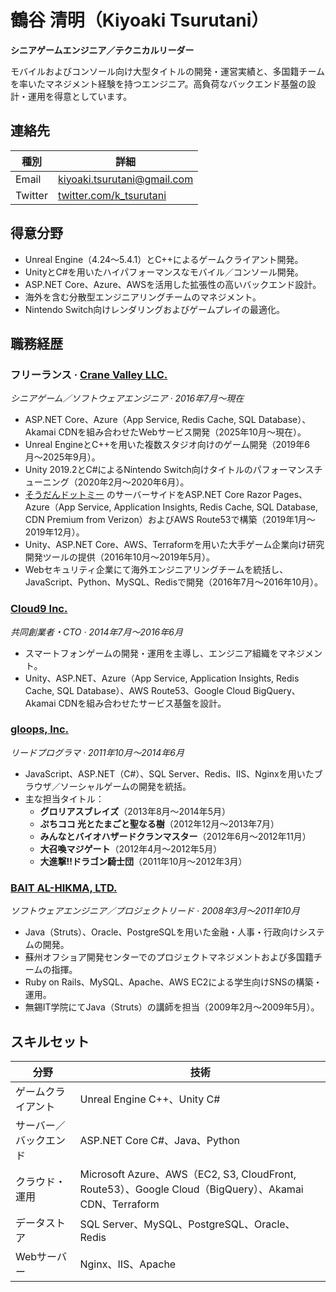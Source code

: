 # 鶴谷 清明（Kiyoaki Tsurutani）

**シニアゲームエンジニア／テクニカルリーダー**

モバイルおよびコンソール向け大型タイトルの開発・運営実績と、多国籍チームを率いたマネジメント経験を持つエンジニア。高負荷なバックエンド基盤の設計・運用を得意としています。

## 連絡先

| 種別 | 詳細 |
| --- | --- |
| Email | [kiyoaki.tsurutani@gmail.com](mailto:kiyoaki.tsurutani@gmail.com) |
| Twitter | [twitter.com/k_tsurutani](https://twitter.com/k_tsurutani) |

## 得意分野

- Unreal Engine（4.24〜5.4.1）とC++によるゲームクライアント開発。
- UnityとC#を用いたハイパフォーマンスなモバイル／コンソール開発。
- ASP.NET Core、Azure、AWSを活用した拡張性の高いバックエンド設計。
- 海外を含む分散型エンジニアリングチームのマネジメント。
- Nintendo Switch向けレンダリングおよびゲームプレイの最適化。

## 職務経歴

### フリーランス · [Crane Valley LLC.](https://www.crane-valley.co.jp/)  
*シニアゲーム／ソフトウェアエンジニア · 2016年7月〜現在*

- ASP.NET Core、Azure（App Service, Redis Cache, SQL Database）、Akamai CDNを組み合わせたWebサービス開発（2025年10月〜現在）。
- Unreal EngineとC++を用いた複数スタジオ向けのゲーム開発（2019年6月〜2025年9月）。
- Unity 2019.2とC#によるNintendo Switch向けタイトルのパフォーマンスチューニング（2020年2月〜2020年6月）。
- [そうだんドットミー](https://www.google.com/search?q=%E3%81%9D%E3%81%86%E3%81%A0%E3%82%93%E3%83%89%E3%83%83%E3%83%88%E3%83%9F%E3%83%BC) のサーバーサイドをASP.NET Core Razor Pages、Azure（App Service, Application Insights, Redis Cache, SQL Database, CDN Premium from Verizon）およびAWS Route53で構築（2019年1月〜2019年12月）。
- Unity、ASP.NET Core、AWS、Terraformを用いた大手ゲーム企業向け研究開発ツールの提供（2016年10月〜2019年5月）。
- Webセキュリティ企業にて海外エンジニアリングチームを統括し、JavaScript、Python、MySQL、Redisで開発（2016年7月〜2016年10月）。

### [Cloud9 Inc.](https://cloud9-plus.com/)  
*共同創業者・CTO · 2014年7月〜2016年6月*

- スマートフォンゲームの開発・運用を主導し、エンジニア組織をマネジメント。
- Unity、ASP.NET、Azure（App Service, Application Insights, Redis Cache, SQL Database）、AWS Route53、Google Cloud BigQuery、Akamai CDNを組み合わせたサービス基盤を設計。

### [gloops, Inc.](https://www.google.com/search?q=gloops)  
*リードプログラマ · 2011年10月〜2014年6月*

- JavaScript、ASP.NET（C#）、SQL Server、Redis、IIS、Nginxを用いたブラウザ／ソーシャルゲームの開発を統括。
- 主な担当タイトル：  
  - **グロリアスブレイズ**（2013年8月〜2014年5月）  
  - **ぷちココ 光とたまごと聖なる樹**（2012年12月〜2013年7月）  
  - **みんなとバイオハザードクランマスター**（2012年6月〜2012年11月）  
  - **大召喚マジゲート**（2012年4月〜2012年5月）  
  - **大進撃!!ドラゴン騎士団**（2011年10月〜2012年3月）

### [BAIT AL-HIKMA, LTD.](https://www.bai.co.jp/)  
*ソフトウェアエンジニア／プロジェクトリード · 2008年3月〜2011年10月*

- Java（Struts）、Oracle、PostgreSQLを用いた金融・人事・行政向けシステムの開発。
- 蘇州オフショア開発センターでのプロジェクトマネジメントおよび多国籍チームの指揮。
- Ruby on Rails、MySQL、Apache、AWS EC2による学生向けSNSの構築・運用。
- 無錫IT学院にてJava（Struts）の講師を担当（2009年2月〜2009年5月）。

## スキルセット

| 分野 | 技術 |
| --- | --- |
| ゲームクライアント | Unreal Engine C++、Unity C# |
| サーバー／バックエンド | ASP.NET Core C#、Java、Python |
| クラウド・運用 | Microsoft Azure、AWS（EC2, S3, CloudFront, Route53）、Google Cloud（BigQuery）、Akamai CDN、Terraform |
| データストア | SQL Server、MySQL、PostgreSQL、Oracle、Redis |
| Webサーバー | Nginx、IIS、Apache |
